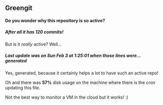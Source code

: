 ## Greengit

#### Do you wonder why this repository is so active?

##### After all it has 120 commits!

But is it *really* active? Well...

##### Last update was on Sun Feb 3 at 1:25:01 when those lines were... generated

Yes, generated, because it certainly helps a lot to have such an active repo!

Oh and there was **57%** disk usage on the machine
where there is the cron updating this file.

Not the best way to monitor a VM in the cloud but it works! :)
